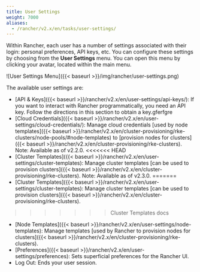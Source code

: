 ```yaml
---
title: User Settings
weight: 7000
aliases:
  - /rancher/v2.x/en/tasks/user-settings/
---
```


Within Rancher, each user has a number of settings associated with their login: personal preferences, API keys, etc. You can configure these settings by choosing from the **User Settings** menu. You can open this menu by clicking your avatar, located within the main menu.

![User Settings Menu]({{< baseurl >}}/img/rancher/user-settings.png)

The available user settings are:

- [API & Keys]({{< baseurl >}}/rancher/v2.x/en/user-settings/api-keys/): If you want to interact with Rancher programmatically, you need an API key. Follow the directions in this section to obtain a key.gferfgre
- [Cloud Credentials]({{< baseurl >}}/rancher/v2.x/en/user-settings/cloud-credentials/): Manage cloud credentials [used by node templates]({{< baseurl >}}/rancher/v2.x/en/cluster-provisioning/rke-clusters/node-pools/#node-templates) to [provision nodes for clusters]({{< baseurl >}}/rancher/v2.x/en/cluster-provisioning/rke-clusters). Note: Available as of v2.2.0. 
<<<<<<< HEAD
- [Cluster Templates]({{< baseurl >}}/rancher/v2.x/en/user-settings/cluster-templates): Manage cluster templates [can be used to provision clusters]({{< baseurl >}}/rancher/v2.x/en/cluster-provisioning/rke-clusters). Note: Available as of v2.3.0.
=======
- [Cluster Templates]({{< baseurl >}}/rancher/v2.x/en/user-settings/cluster-templates): Manage cluster templates [can be used to provision clusters]({{< baseurl >}}/rancher/v2.x/en/cluster-provisioning/rke-clusters).
>>>>>>> Cluster Templates docs
- [Node Templates]({{< baseurl >}}/rancher/v2.x/en/user-settings/node-templates): Manage templates [used by Rancher to provision nodes for clusters]({{< baseurl >}}/rancher/v2.x/en/cluster-provisioning/rke-clusters).
- [Preferences]({{< baseurl >}}/rancher/v2.x/en/user-settings/preferences): Sets superficial preferences for the Rancher UI.
- Log Out: Ends your user session.
